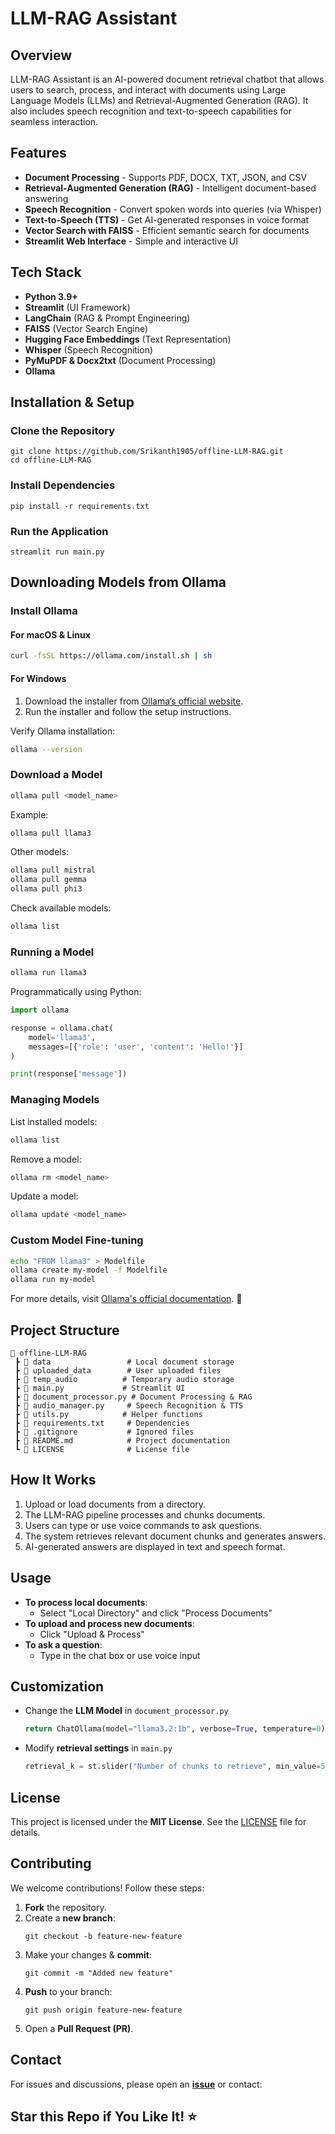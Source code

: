 # LLM-RAG Assistant

## Overview

LLM-RAG Assistant is an AI-powered document retrieval chatbot that allows users to search, process, and interact with documents using Large Language Models (LLMs) and Retrieval-Augmented Generation (RAG). It also includes speech recognition and text-to-speech capabilities for seamless interaction.

## Features

- **Document Processing** - Supports PDF, DOCX, TXT, JSON, and CSV
- **Retrieval-Augmented Generation (RAG)** - Intelligent document-based answering
- **Speech Recognition** - Convert spoken words into queries (via Whisper)
- **Text-to-Speech (TTS)** - Get AI-generated responses in voice format
- **Vector Search with FAISS** - Efficient semantic search for documents
- **Streamlit Web Interface** - Simple and interactive UI

## Tech Stack

- **Python 3.9+**
- **Streamlit** (UI Framework)
- **LangChain** (RAG & Prompt Engineering)
- **FAISS** (Vector Search Engine)
- **Hugging Face Embeddings** (Text Representation)
- **Whisper** (Speech Recognition)
- **PyMuPDF & Docx2txt** (Document Processing)
- **Ollama** 

## Installation & Setup

### Clone the Repository
```
git clone https://github.com/Srikanth1905/offline-LLM-RAG.git
cd offline-LLM-RAG
```

### Install Dependencies
```
pip install -r requirements.txt
```

### Run the Application
```
streamlit run main.py
```



## Downloading Models from Ollama

### Install Ollama

#### For macOS & Linux
```sh
curl -fsSL https://ollama.com/install.sh | sh
```

#### For Windows
1. Download the installer from [Ollama’s official website](https://ollama.com/download).
2. Run the installer and follow the setup instructions.

Verify Ollama installation:
```sh
ollama --version
```

### Download a Model
```sh
ollama pull <model_name>
```
Example:
```sh
ollama pull llama3
```
Other models:
```sh
ollama pull mistral
ollama pull gemma
ollama pull phi3
```
Check available models:
```sh
ollama list
```

### Running a Model
```sh
ollama run llama3
```
Programmatically using Python:
```python
import ollama

response = ollama.chat(
    model='llama3',
    messages=[{'role': 'user', 'content': 'Hello!'}]
)

print(response['message'])
```

### Managing Models
List installed models:
```sh
ollama list
```
Remove a model:
```sh
ollama rm <model_name>
```
Update a model:
```sh
ollama update <model_name>
```

### Custom Model Fine-tuning
```sh
echo "FROM llama3" > Modelfile
ollama create my-model -f Modelfile
ollama run my-model
```

For more details, visit [Ollama's official documentation](https://ollama.com/docs). 🚀

## Project Structure
```
📂 offline-LLM-RAG
 ┣ 📂 data                 # Local document storage
 ┣ 📂 uploaded_data        # User uploaded files
 ┣ 📂 temp_audio          # Temporary audio storage
 ┣ 📜 main.py             # Streamlit UI
 ┣ 📜 document_processor.py # Document Processing & RAG
 ┣ 📜 audio_manager.py     # Speech Recognition & TTS
 ┣ 📜 utils.py            # Helper functions
 ┣ 📜 requirements.txt     # Dependencies
 ┣ 📜 .gitignore           # Ignored files
 ┣ 📜 README.md            # Project documentation
 ┗ 📜 LICENSE              # License file
```

## How It Works

1. Upload or load documents from a directory.
2. The LLM-RAG pipeline processes and chunks documents.
3. Users can type or use voice commands to ask questions.
4. The system retrieves relevant document chunks and generates answers.
5. AI-generated answers are displayed in text and speech format.

## Usage

- **To process local documents**:
  - Select "Local Directory" and click "Process Documents"  
- **To upload and process new documents**:
  - Click "Upload & Process"  
- **To ask a question**:
  - Type in the chat box or use voice input  

## Customization

- Change the **LLM Model** in `document_processor.py`
  ```python
  return ChatOllama(model="llama3.2:1b", verbose=True, temperature=0)
  ```
- Modify **retrieval settings** in `main.py`
  ```python
  retrieval_k = st.slider("Number of chunks to retrieve", min_value=5, max_value=30, value=12)
  ```

## License

This project is licensed under the **MIT License**. See the [LICENSE](LICENSE) file for details.

## Contributing

We welcome contributions! Follow these steps:
1. **Fork** the repository.
2. Create a **new branch**:
   ```
   git checkout -b feature-new-feature
   ```
3. Make your changes & **commit**:
   ```
   git commit -m "Added new feature"
   ```
4. **Push** to your branch:
   ```
   git push origin feature-new-feature
   ```
5. Open a **Pull Request (PR)**.

## Contact

For issues and discussions, please open an **[issue](https://github.com/Srikanth1905/offline-LLM-RAG/issues)** or contact:

## Star this Repo if You Like It! ⭐

